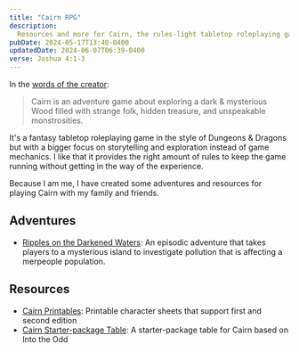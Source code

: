```yaml
---
title: "Cairn RPG"
description:
  Resources and more for Cairn, the rules-light tabletop roleplaying game
pubDate: 2024-05-17T13:40-0400
updatedDate: 2024-06-07T06:39-0400
verse: Joshua 4:1-3
---
```


In the [words of the creator](https://cairnrpg.com/):

> Cairn is an adventure game about exploring a dark & mysterious Wood filled
> with strange folk, hidden treasure, and unspeakable monstrosities.

It's a fantasy tabletop roleplaying game in the style of Dungeons & Dragons but
with a bigger focus on storytelling and exploration instead of game mechanics. I
like that it provides the right amount of rules to keep the game running without
getting in the way of the experience.

Because I am me, I have created some adventures and resources for playing Cairn
with my family and friends.

## Adventures

- [Ripples on the Darkened Waters](https://docs.google.com/document/d/17MpqTcP8YaJMVOo7bLRsdO5BAC2TtreyuZaKEy8XX_o/edit?usp=sharing):
  An episodic adventure that takes players to a mysterious island to investigate
  pollution that is affecting a merpeople population.

## Resources

- [Cairn Printables](https://docs.google.com/presentation/d/1yXx2k5GN_Qos7VdiwStepIK0O2DB7NvDouYNjaEWTiQ/edit?usp=sharing):
  Printable character sheets that support first and second edition
- [Cairn Starter-package Table](/gardens/cairn-starter-package-table):
  A starter-package table for Cairn based on Into the Odd
